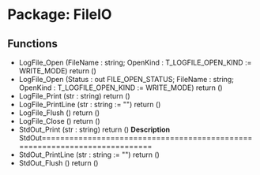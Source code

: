 # Package: FileIO
## Functions
- LogFile_Open <font id="function_arguments">(FileName : string; OpenKind : T_LOGFILE_OPEN_KIND := WRITE_MODE)</font> <font id="function_return">return ()</font>
- LogFile_Open <font id="function_arguments">(Status : out FILE_OPEN_STATUS; FileName : string; OpenKind : T_LOGFILE_OPEN_KIND := WRITE_MODE)</font> <font id="function_return">return ()</font>
- LogFile_Print <font id="function_arguments">(str : string)</font> <font id="function_return">return ()</font>
- LogFile_PrintLine <font id="function_arguments">(str : string := "")</font> <font id="function_return">return ()</font>
- LogFile_Flush <font id="function_arguments">()</font> <font id="function_return">return ()</font>
- LogFile_Close <font id="function_arguments">()</font> <font id="function_return">return ()</font>
- StdOut_Print <font id="function_arguments">(str : string)</font> <font id="function_return">return ()</font>
**Description**
StdOut===========================================================================
- StdOut_PrintLine <font id="function_arguments">(str : string := "")</font> <font id="function_return">return ()</font>
- StdOut_Flush <font id="function_arguments">()</font> <font id="function_return">return ()</font>
